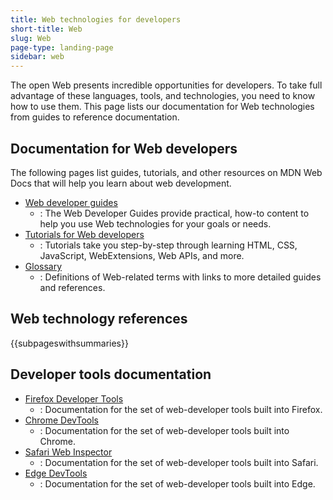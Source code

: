 ```yaml
---
title: Web technologies for developers
short-title: Web
slug: Web
page-type: landing-page
sidebar: web
---
```


The open Web presents incredible opportunities for developers.
To take full advantage of these languages, tools, and technologies, you need to know how to use them.
This page lists our documentation for Web technologies from guides to reference documentation.

## Documentation for Web developers

The following pages list guides, tutorials, and other resources on MDN Web Docs that will help you learn about web development.

- [Web developer guides](/en-US/docs/MDN/Guides)
  - : The Web Developer Guides provide practical, how-to content to help you use Web technologies for your goals or needs.
- [Tutorials for Web developers](/en-US/docs/MDN/Tutorials)
  - : Tutorials take you step-by-step through learning HTML, CSS, JavaScript, WebExtensions, Web APIs, and more.
- [Glossary](/en-US/docs/Glossary)
  - : Definitions of Web-related terms with links to more detailed guides and references.

## Web technology references

{{subpageswithsummaries}}

## Developer tools documentation

- [Firefox Developer Tools](https://firefox-source-docs.mozilla.org/devtools-user/index.html)
  - : Documentation for the set of web-developer tools built into Firefox.
- [Chrome DevTools](https://developer.chrome.com/docs/devtools/)
  - : Documentation for the set of web-developer tools built into Chrome.
- [Safari Web Inspector](https://webkit.org/web-inspector/)
  - : Documentation for the set of web-developer tools built into Safari.
- [Edge DevTools](https://learn.microsoft.com/en-us/microsoft-edge/devtools-guide-chromium/landing/)
  - : Documentation for the set of web-developer tools built into Edge.
